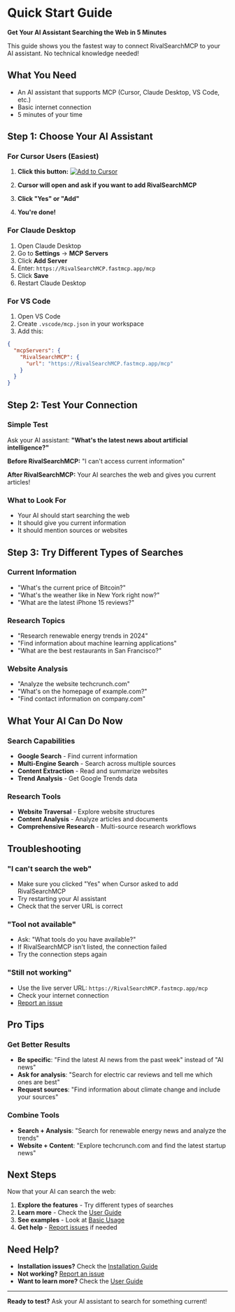 # Quick Start Guide

**Get Your AI Assistant Searching the Web in 5 Minutes**

This guide shows you the fastest way to connect RivalSearchMCP to your AI assistant. No technical knowledge needed!

## What You Need

- An AI assistant that supports MCP (Cursor, Claude Desktop, VS Code, etc.)
- Basic internet connection
- 5 minutes of your time

## Step 1: Choose Your AI Assistant

### For Cursor Users (Easiest)
1. **Click this button:**
   [![Add to Cursor](https://img.shields.io/badge/Add%20to%20Cursor-blue?style=for-the-badge&logo=cursor)](cursor://anysphere.cursor-deeplink/mcp/install?name=RivalSearchMCP&config=eyJ1cmwiOiJodHRwczovL1JpdmFsU2VhcmNoTUNQLmZhc3RtY3AuYXBwL21jcCJ9)

2. **Cursor will open and ask if you want to add RivalSearchMCP**
3. **Click "Yes" or "Add"**
4. **You're done!**

### For Claude Desktop
1. Open Claude Desktop
2. Go to **Settings** → **MCP Servers**
3. Click **Add Server**
4. Enter: `https://RivalSearchMCP.fastmcp.app/mcp`
5. Click **Save**
6. Restart Claude Desktop

### For VS Code
1. Open VS Code
2. Create `.vscode/mcp.json` in your workspace
3. Add this:
```json
{
  "mcpServers": {
    "RivalSearchMCP": {
      "url": "https://RivalSearchMCP.fastmcp.app/mcp"
    }
  }
}
```

## Step 2: Test Your Connection

### Simple Test
Ask your AI assistant: **"What's the latest news about artificial intelligence?"**

**Before RivalSearchMCP:** "I can't access current information"

**After RivalSearchMCP:** Your AI searches the web and gives you current articles!

### What to Look For
- Your AI should start searching the web
- It should give you current information
- It should mention sources or websites

## Step 3: Try Different Types of Searches

### Current Information
- "What's the current price of Bitcoin?"
- "What's the weather like in New York right now?"
- "What are the latest iPhone 15 reviews?"

### Research Topics
- "Research renewable energy trends in 2024"
- "Find information about machine learning applications"
- "What are the best restaurants in San Francisco?"

### Website Analysis
- "Analyze the website techcrunch.com"
- "What's on the homepage of example.com?"
- "Find contact information on company.com"

## What Your AI Can Do Now

### Search Capabilities
- **Google Search** - Find current information
- **Multi-Engine Search** - Search across multiple sources
- **Content Extraction** - Read and summarize websites
- **Trend Analysis** - Get Google Trends data

### Research Tools
- **Website Traversal** - Explore website structures
- **Content Analysis** - Analyze articles and documents
- **Comprehensive Research** - Multi-source research workflows

## Troubleshooting

### "I can't search the web"
- Make sure you clicked "Yes" when Cursor asked to add RivalSearchMCP
- Try restarting your AI assistant
- Check that the server URL is correct

### "Tool not available"
- Ask: "What tools do you have available?"
- If RivalSearchMCP isn't listed, the connection failed
- Try the connection steps again

### "Still not working"
- Use the live server URL: `https://RivalSearchMCP.fastmcp.app/mcp`
- Check your internet connection
- [Report an issue](https://github.com/rivalsearchmcp/rivalsearchmcp/issues)

## Pro Tips

### Get Better Results
- **Be specific**: "Find the latest AI news from the past week" instead of "AI news"
- **Ask for analysis**: "Search for electric car reviews and tell me which ones are best"
- **Request sources**: "Find information about climate change and include your sources"

### Combine Tools
- **Search + Analysis**: "Search for renewable energy news and analyze the trends"
- **Website + Content**: "Explore techcrunch.com and find the latest startup news"

## Next Steps

Now that your AI can search the web:

1. **Explore the features** - Try different types of searches
2. **Learn more** - Check the [User Guide](../user-guide/overview.md)
3. **See examples** - Look at [Basic Usage](../examples/basic-usage.md)
4. **Get help** - [Report issues](https://github.com/rivalsearchmcp/rivalsearchmcp/issues) if needed

## Need Help?

- **Installation issues?** Check the [Installation Guide](installation.md)
- **Not working?** [Report an issue](https://github.com/rivalsearchmcp/rivalsearchmcp/issues)
- **Want to learn more?** Check the [User Guide](../user-guide/overview.md)

---

**Ready to test?** Ask your AI assistant to search for something current!
